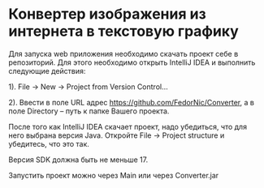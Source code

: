 # Конвертер изображения из интернета в текстовую графикуДля запуска web приложения необходимо скачать проект себе в репозиторий. Для этого необходимо открыть IntelliJ IDEA и выполнить следующие действия:1). File → New → Project from Version Control…2). Ввести в поле URL адрес https://github.com/FedorNic/Converter, а в поле Directory – путь к папке Вашего проекта.После того как IntelliJ IDEA скачает проект, надо убедиться, что для него выбрана версия Java. Откройте File → Project structure и убедитесь, что это так. Версия SDK должна быть не меньше 17.Запустить проект можно через Main или через Converter.jar